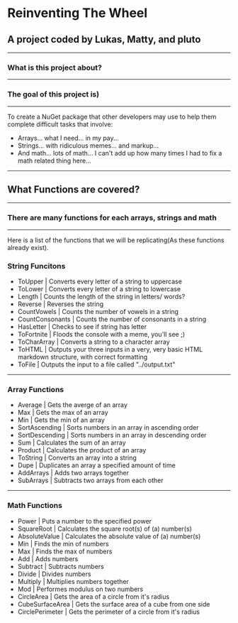 <!--- [![Open in Codespaces](https://classroom.github.com/assets/launch-codespace-f4981d0f882b2a3f0472912d15f9806d57e124e0fc890972558857b51b24a6f9.svg)](https://classroom.github.com/open-in-codespaces?assignment_repo_id=9838360) --->
<!--- Commented above just to make the readme look nicer/ more appealing to the eyes. --->

# **Reinventing The Wheel**

## **A project coded by Lukas, Matty, and pluto**
<!--- Names are in alphabetical order. --->
<!--- Yes, I prefer my name (pluto) without any capitals. --->
<!--- Also, yes, I partially learned markdown just for github. --->
---

### **What is this project about?**

---

### The goal of this project is)

---
To create a NuGet package that other developers may use to help them complete difficult tasks that involve:

- Arrays... what I need... in my pay...
- Strings... with ridiculous memes... and markup...
- And math... lots of math... I can't add up how many times I had to fix a math related thing here...

---

## **What Functions are covered?**

---

### There are many functions for each arrays, strings and math

---

Here is a list of the functions that we will be replicating(As these functions already exist).
<!--- "Additional Method 1, 2, 3 & 4" are all placeholders until we decide what function we will make/ replicate.
        When that is decided, I can replace it with a description of whatever we make. --->

### **String Funcitons**

- ToUpper | Converts every letter of a string to uppercase
- ToLower | Converts every letter of a string to lowercase
- Length | Counts the length of the string in letters/ words?
- Reverse | Reverses the string
- CountVowels | Counts the number of vowels in a string
- CountConsonants | Counts the number of consonants in a string
- HasLetter | Checks to see if string has letter
- ToFortnite | Floods the console with a meme, you'll see ;)
- ToCharArray | Converts a string to a character array
- ToHTML | Outputs your three inputs in a very, very basic HTML markdown structure, with correct formatting
- ToFile | Outputs the input to a file called "../output.txt"

---

### **Array Functions**

- Average | Gets the averge of an array
- Max | Gets the max of an array
- Min | Gets the min of an array
- SortAscending | Sorts numbers in an array in ascending order
- SortDescending | Sorts numbers in an array in descending order
- Sum | Calculates the sum of an array
- Product | Calculates the product of an array
- ToString | Converts an array into a string
- Dupe | Duplicates an array a specified amount of time
- AddArrays | Adds two arrays together
- SubArrays | Subtracts two arrays from each other

---

### **Math Functions**

- Power | Puts a number to the specified power
- SquareRoot | Calculates the square root(s) of (a) number(s)
- AbsoluteValue | Calculates the absolute value of (a) number(s)
- Min | Finds the min of numbers
- Max | Finds the max of numbers
- Add | Adds numbers
- Subtract | Subtracts numbers
- Divide | Divides numbers
- Multiply | Multiplies numbers together
- Mod | Performes modulus on two numbers
- CircleArea | Gets the area of a circle from it's radius
- CubeSurfaceArea | Gets the surface area of a cube from one side
- CirclePerimeter | Gets the perimeter of a circle from it's radius
